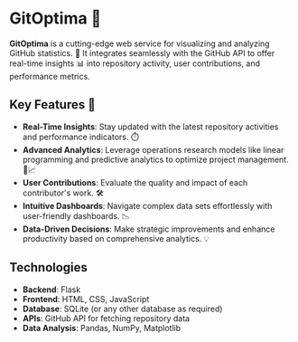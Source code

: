# GitOptima 🚀

**GitOptima** is a cutting-edge web service for visualizing and analyzing GitHub statistics. 🚀 It integrates seamlessly with the GitHub API to offer real-time insights 📊 into repository activity, user contributions, and performance metrics.


## Key Features 🌟

- **Real-Time Insights**: Stay updated with the latest repository activities and performance indicators. ⏱️
- **Advanced Analytics**: Leverage operations research models like linear programming and predictive analytics to optimize project management. 🧠📈
- **User Contributions**: Evaluate the quality and impact of each contributor's work. 🛠️
- **Intuitive Dashboards**: Navigate complex data sets effortlessly with user-friendly dashboards. 📉
- **Data-Driven Decisions**: Make strategic improvements and enhance productivity based on comprehensive analytics. 💡

## Technologies

- **Backend**: Flask
- **Frontend**: HTML, CSS, JavaScript
- **Database**: SQLite (or any other database as required)
- **APIs**: GitHub API for fetching repository data
- **Data Analysis**: Pandas, NumPy, Matplotlib
